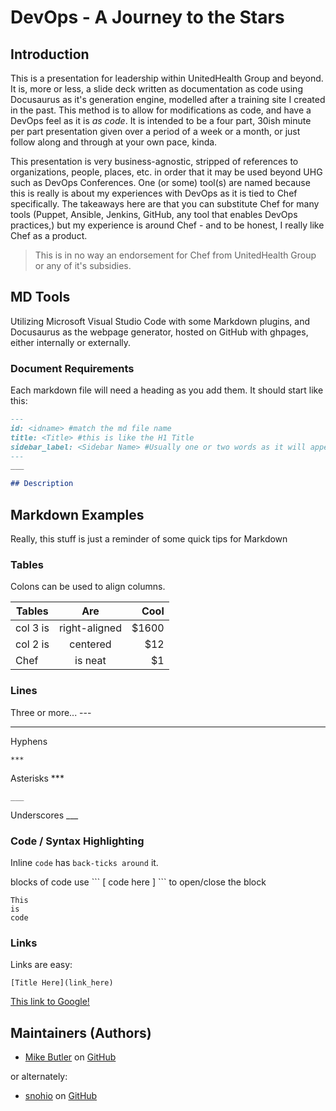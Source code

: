 # DevOps - A Journey to the Stars

## Introduction

This is a presentation for leadership within UnitedHealth Group and beyond. It is, more or less, a slide deck written as documentation as code using Docusaurus as it's generation engine, modelled after a training site I created in the past. This method is to allow for modifications as code, and have a DevOps feel as it is *as code*. It is intended to be a four part, 30ish minute per part presentation given over a period of a week or a month, or just follow along and through at your own pace, kinda.

This presentation is very business-agnostic, stripped of references to organizations, people, places, etc. in order that it may be used beyond UHG such as DevOps Conferences. One (or some) tool(s) are named because this is really is about my experiences with DevOps as it is tied to Chef specifically. The takeaways here are that you can substitute Chef for many tools (Puppet, Ansible, Jenkins, GitHub, any tool that enables DevOps practices,) but my experience is around Chef - and to be honest, I really like Chef as a product.

> This is in no way an endorsement for Chef from UnitedHealth Group or any of it's subsidies.

## MD Tools

Utilizing Microsoft Visual Studio Code with some Markdown plugins, and Docusaurus as the webpage generator, hosted on GitHub with ghpages, either internally or externally.

### Document Requirements

Each markdown file will need a heading as you add them. It should start like this:

```markdown
---
id: <idname> #match the md file name
title: <Title> #this is like the H1 Title
sidebar_label: <Sidebar Name> #Usually one or two words as it will appear on the right.
---
___

## Description
```

## Markdown Examples

Really, this stuff is just a reminder of some quick tips for Markdown

### Tables

Colons can be used to align columns.

| Tables        | Are           | Cool  |
| ------------- |:-------------:| -----:|
| col 3 is      | right-aligned | $1600 |
| col 2 is      | centered      |   $12 |
| Chef          | is neat       |    $1 |

### Lines

Three or more... \-\-\-

---

Hyphens

`***`

Asterisks \*\*\*

`___`

Underscores \_\_\_

### Code / Syntax Highlighting

Inline `code` has `back-ticks around` it.

blocks of code use \`\`\` [ code here ] \`\`\` to open/close the block

```code
This
is
code
```

### Links

Links are easy:

`[Title Here](link_here)`

[This link to Google!](https://www.google.com)

## Maintainers (Authors)

- [Mike Butler](mailto:mbutler@optum.com) on [GitHub](https://github.optum.com/mbutl11)

or alternately:

- [snohio](mailto:snohio@gmail.com) on [GitHub](https://github.com/snohio)